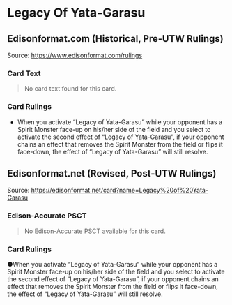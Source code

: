 # Legacy Of Yata-Garasu

## Edisonformat.com (Historical, Pre-UTW Rulings)

Source: https://www.edisonformat.com/rulings

### Card Text

> No card text found for this card.

### Card Rulings

*   When you activate “Legacy of Yata-Garasu” while your opponent has a Spirit Monster face-up on his/her side of the field and you select to activate the second effect of “Legacy of Yata-Garasu”, if your opponent chains an effect that removes the Spirit Monster from the field or flips it face-down, the effect of “Legacy of Yata-Garasu” will still resolve.

## Edisonformat.net (Revised, Post-UTW Rulings)

Source: https://edisonformat.net/card?name=Legacy%20of%20Yata-Garasu

### Edison-Accurate PSCT

> No Edison-Accurate PSCT available for this card.

### Card Rulings

●When you activate “Legacy of Yata-Garasu” while your opponent has a Spirit Monster face-up on his/her side of the field and you select to activate the second effect of “Legacy of Yata-Garasu”, if your opponent chains an effect that removes the Spirit Monster from the field or flips it face-down, the effect of “Legacy of Yata-Garasu” will still resolve.
            